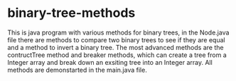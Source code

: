 # binary-tree-methods
This is java program with various methods for binary trees, in the Node.java file there are methods to compare two binary trees to see if they are equal and a method to invert a binary tree. The most advanced methods are the contructTree method and breaker methods, which can create a tree from a Integer array and break down an exsiting tree into an Integer array. All methods are demonstarted in the main.java file. 

